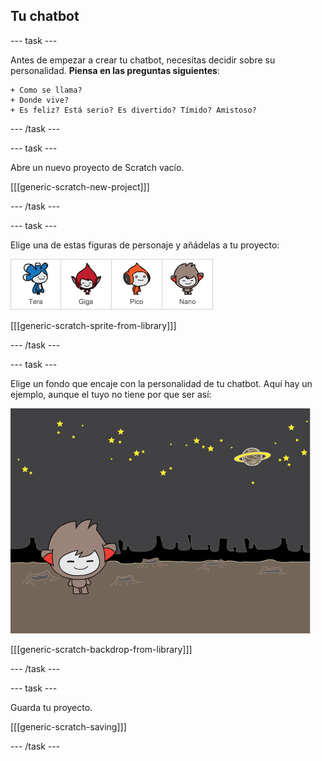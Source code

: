 ## Tu chatbot

--- task ---

Antes de empezar a crear tu chatbot, necesitas decidir sobre su personalidad. **Piensa en las preguntas siguientes**:

    + Como se llama?
    + Donde vive?
    + Es feliz? Está serio? Es divertido? Tímido? Amistoso?
    

--- /task ---

--- task ---

Abre un nuevo proyecto de Scratch vacío.

[[[generic-scratch-new-project]]]

--- /task ---

--- task ---

Elige una de estas figuras de personaje y añádelas a tu proyecto:

![Elige un personaje](images/chatbot-characters.png)

[[[generic-scratch-sprite-from-library]]]

--- /task ---

--- task ---

Elige un fondo que encaje con la personalidad de tu chatbot. Aquí hay un ejemplo, aunque el tuyo no tiene por que ser así:

![Elige un fondo](images/chatbot-backdrop.png)

[[[generic-scratch-backdrop-from-library]]]

--- /task ---

--- task ---

Guarda tu proyecto.

[[[generic-scratch-saving]]]

--- /task ---